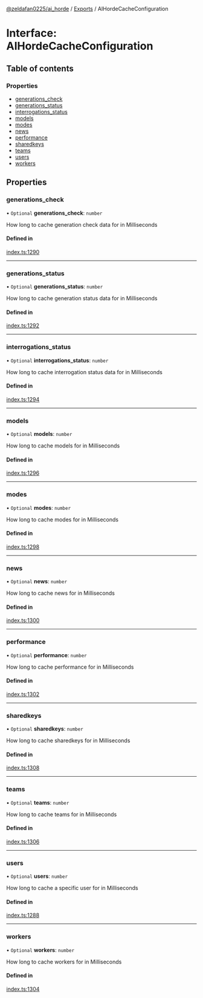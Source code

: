 [@zeldafan0225/ai_horde](../README.md) / [Exports](../modules.md) / AIHordeCacheConfiguration

# Interface: AIHordeCacheConfiguration

## Table of contents

### Properties

- [generations\_check](AIHordeCacheConfiguration.md#generations_check)
- [generations\_status](AIHordeCacheConfiguration.md#generations_status)
- [interrogations\_status](AIHordeCacheConfiguration.md#interrogations_status)
- [models](AIHordeCacheConfiguration.md#models)
- [modes](AIHordeCacheConfiguration.md#modes)
- [news](AIHordeCacheConfiguration.md#news)
- [performance](AIHordeCacheConfiguration.md#performance)
- [sharedkeys](AIHordeCacheConfiguration.md#sharedkeys)
- [teams](AIHordeCacheConfiguration.md#teams)
- [users](AIHordeCacheConfiguration.md#users)
- [workers](AIHordeCacheConfiguration.md#workers)

## Properties

### generations\_check

• `Optional` **generations\_check**: `number`

How long to cache generation check data for in Milliseconds

#### Defined in

[index.ts:1290](https://github.com/ZeldaFan0225/ai_horde/blob/4b01aad/index.ts#L1290)

___

### generations\_status

• `Optional` **generations\_status**: `number`

How long to cache generation status data for in Milliseconds

#### Defined in

[index.ts:1292](https://github.com/ZeldaFan0225/ai_horde/blob/4b01aad/index.ts#L1292)

___

### interrogations\_status

• `Optional` **interrogations\_status**: `number`

How long to cache interrogation status data for in Milliseconds

#### Defined in

[index.ts:1294](https://github.com/ZeldaFan0225/ai_horde/blob/4b01aad/index.ts#L1294)

___

### models

• `Optional` **models**: `number`

How long to cache models for in Milliseconds

#### Defined in

[index.ts:1296](https://github.com/ZeldaFan0225/ai_horde/blob/4b01aad/index.ts#L1296)

___

### modes

• `Optional` **modes**: `number`

How long to cache modes for in Milliseconds

#### Defined in

[index.ts:1298](https://github.com/ZeldaFan0225/ai_horde/blob/4b01aad/index.ts#L1298)

___

### news

• `Optional` **news**: `number`

How long to cache news for in Milliseconds

#### Defined in

[index.ts:1300](https://github.com/ZeldaFan0225/ai_horde/blob/4b01aad/index.ts#L1300)

___

### performance

• `Optional` **performance**: `number`

How long to cache performance for in Milliseconds

#### Defined in

[index.ts:1302](https://github.com/ZeldaFan0225/ai_horde/blob/4b01aad/index.ts#L1302)

___

### sharedkeys

• `Optional` **sharedkeys**: `number`

How long to cache sharedkeys for in Milliseconds

#### Defined in

[index.ts:1308](https://github.com/ZeldaFan0225/ai_horde/blob/4b01aad/index.ts#L1308)

___

### teams

• `Optional` **teams**: `number`

How long to cache teams for in Milliseconds

#### Defined in

[index.ts:1306](https://github.com/ZeldaFan0225/ai_horde/blob/4b01aad/index.ts#L1306)

___

### users

• `Optional` **users**: `number`

How long to cache a specific user for in Milliseconds

#### Defined in

[index.ts:1288](https://github.com/ZeldaFan0225/ai_horde/blob/4b01aad/index.ts#L1288)

___

### workers

• `Optional` **workers**: `number`

How long to cache workers for in Milliseconds

#### Defined in

[index.ts:1304](https://github.com/ZeldaFan0225/ai_horde/blob/4b01aad/index.ts#L1304)
